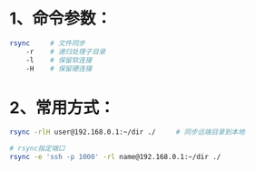 # 1、命令参数：

```bash
rsync     # 文件同步
    -r    # 递归处理子目录
    -l    # 保留软连接
    -H    # 保留硬连接
```

# 2、常用方式：

```bash
rsync -rlH user@192.168.0.1:~/dir ./     # 同步远端目录到本地

# rsync指定端口
rsync -e 'ssh -p 1000' -rl name@192.168.0.1:~/dir ./
```


